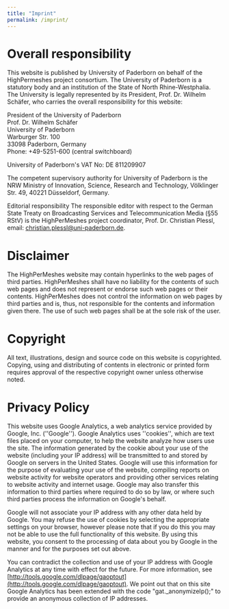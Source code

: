 ```yaml
---
title: "Imprint"
permalink: /imprint/
---
```


# Overall responsibility #

This website is published by University of Paderborn on behalf of the HighPermeshes project consortium. The University of Paderborn is a statutory body and an institution of the State of North Rhine-Westphalia. The University is legally represented by its President, Prof. Dr. Wilhelm Schäfer, who carries the overall responsibility for this website:

President of the University of Paderborn  
Prof. Dr. Wilhelm Schäfer  
University of Paderborn  
Warburger Str. 100  
33098 Paderborn, Germany  
Phone: +49-5251-600 (central switchboard)  

University of Paderborn's VAT No: DE 811209907

The competent supervisory authority for University of Paderborn is the NRW Ministry of Innovation, Science, Research and Technology, Völklinger Str. 49, 40221 Düsseldorf, Germany.

Editorial responsibility
The responsible editor with respect to the German State Treaty on Broadcasting Services and Telecommunication Media (§55 RStV) is the HighPerMeshes project coordinator, Prof. Dr. Christian Plessl, email: [christian.plessl@uni-paderborn.de](mailto:christian.plessl@uni-paderborn.de).

# Disclaimer #

The HighPerMeshes website may contain hyperlinks to the web pages of third parties. HighPerMeshes shall have no liability for the contents of such web pages and does not represent or endorse such web pages or their contents. HighPerMeshes does not control the information on web pages by third parties and is, thus, not responsible for the contents and information given there. The use of such web pages shall be at the sole risk of the user.

# Copyright #

All text, illustrations, design and source code on this website is copyrighted. Copying, using and distributing of contents in electronic or printed form requires approval of the respective copyright owner unless otherwise noted.

# Privacy Policy #

This website uses Google Analytics, a web analytics service provided by Google, Inc. (''Google''). Google Analytics uses ''cookies'', which are text files placed on your computer, to help the website analyze how users use the site. The information generated by the cookie about your use of the website (including your IP address) will be transmitted to and stored by Google on servers in the United States. Google will use this information for the purpose of evaluating your use of the website, compiling reports on website activity for website operators and providing other services relating to website activity and internet usage. Google may also transfer this information to third parties where required to do so by law, or where such third parties process the information on Google's behalf.

Google will not associate your IP address with any other data held by Google. You may refuse the use of cookies by selecting the appropriate settings on your browser, however please note that if you do this you may not be able to use the full functionality of this website. By using this website, you consent to the processing of data about you by Google in the manner and for the purposes set out above.

You can contradict the collection and use of your IP address with Google Analytics at any time with effect for the future. For more information, see [http://tools.google.com/dlpage/gaoptout](http://tools.google.com/dlpage/gaoptout). We point out that on this site Google Analytics has been extended with the code "gat._anonymizeIp();" to provide an anonymous collection of IP addresses.
